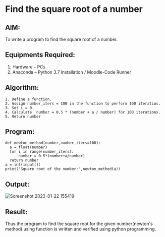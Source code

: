 # Find the square root of a number

## AIM:
To write a program to find the square root of a number.

## Equipments Required:
1. Hardware – PCs
2. Anaconda – Python 3.7 Installation / Moodle-Code Runner

## Algorithm:
```
1. Define a function.
2. Assign number_iters = 100 in the function to perform 100 iteratios.
3. Set i = 0.
4. Calculate  number = 0.5 * (number + a / number) for 100 iterations.
5. Return number
```
## Program:
```
def newton_method(number,number_iters=100):
  a = float(number)
  for i in range(number_iters):
      number = 0.5*(number+a/number)
  return number
a = int(input())
print("Square root of the number:",newton_method(a))
```

## Output:
![Screenshot 2023-01-22 155419](https://user-images.githubusercontent.com/118708624/213911147-5ee83836-6129-40c4-9738-d833c1ddc0cd.png)


## Result:
Thus the program to find the square root for the given number(newton's method) using function is written and verified using python programming.

